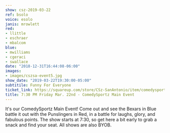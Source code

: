 ```yaml
---
show: csz-2019-03-22
ref: bsolo
voice: esolo
janis: mrowlett
red:
- llittle
- eschraer
- mbalcom
blue:
- mwilliams
- cgeraci
- swallace
date: "2018-12-31T16:44:08-06:00"
images:
- images/cszsa-event5.jpg
show_date: "2019-03-22T19:30:00-05:00"
subtitile: Funny For Everyone
ticket_link: https://squareup.com/store/CSz-SanAntonio/item/comedysportz-friday-night-30
title: 7:30 PM Friday Mar. 22nd - ComedySportz Main Event
---
```


It's our ComedySportz Main Event! Come out and see the Bexars in Blue battle it out with the Punslingers in Red, in a battle for laughs, glory, and fabulous points. The show starts at 7:30, so get here a bit early to grab a snack and find your seat. All shows are also BYOB.
